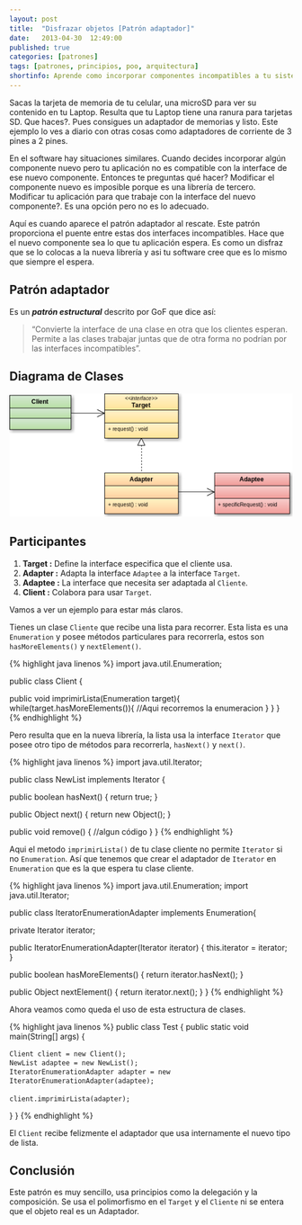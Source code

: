 ```yaml
---
layout: post
title:  "Disfrazar objetos [Patrón adaptador]"
date:   2013-04-30  12:49:00
published: true
categories: [patrones]
tags: [patrones, principios, poo, arquitectura]
shortinfo: Aprende como incorporar componentes incompatibles a tu sistema a través del patron Adaptador.
---
```


Sacas la tarjeta de memoria de tu celular, una microSD para ver su contenido en tu Laptop. Resulta que tu Laptop tiene 
una ranura para tarjetas SD. Que haces?. Pues consigues un adaptador de memorias y listo. Este ejemplo lo ves a diario 
con otras cosas como adaptadores de corriente de 3 pines a 2 pines.

En el software hay situaciones similares. Cuando decides incorporar algún componente nuevo pero tu aplicación no es compatible 
con la interface de ese nuevo componente. Entonces te preguntas qué hacer? Modificar el componente nuevo es imposible porque 
es una librería de tercero. Modificar tu aplicación para que trabaje con la interface del nuevo componente?. Es una opción 
pero no es lo adecuado.

Aquí es cuando aparece el patrón adaptador al rescate. Este patrón proporciona el puente entre estas dos interfaces 
incompatibles. Hace que el nuevo componente sea lo que tu aplicación espera. Es como un disfraz que se lo colocas a la 
nueva librería y asi tu software cree que es lo mismo que siempre el espera.

## Patrón adaptador
Es un **_patrón estructural_** descrito por GoF que dice así:

> “Convierte la interface de una clase en otra que los clientes esperan. Permite a las clases trabajar juntas que de 
otra forma no podrían por las interfaces incompatibles”.

##  Diagrama de Clases

![Patron Adaptador](/images/patron-adaptador.png)

## Participantes

1.  **Target :** Define la interface especifica que el cliente usa.
2.  **Adapter :** Adapta la interface `Adaptee` a la interface `Target`.
3.  **Adaptee :** La interface que necesita ser adaptada al `Cliente`.
4.  **Client :** Colabora para usar `Target`.

Vamos a ver un ejemplo para estar más claros.

Tienes un clase `Cliente` que recibe una lista para recorrer. Esta lista es una `Enumeration` y posee métodos 
particulares para recorrerla, estos son `hasMoreElements()` y `nextElement()`.

{% highlight java linenos %}
import java.util.Enumeration;

public class Client {

  public void imprimirLista(Enumeration target){
    while(target.hasMoreElements()){
      //Aqui recorremos la enumeracion
    }
  }
}
{% endhighlight %}<br/>

Pero resulta que en la nueva librería, la lista usa la interface `Iterator` que posee otro tipo de métodos para recorrerla, 
`hasNext()` y `next()`.

{% highlight java linenos %}
import java.util.Iterator;

public class NewList implements Iterator {

  public boolean hasNext() {
    return true;
  }

  public Object next() {
    return new Object();
  }

  public void remove() {
    //algun código
  }
}
{% endhighlight %}<br/>

Aqui el metodo `imprimirLista()` de tu clase cliente no permite `Iterator` si no `Enumeration`. Así que tenemos que crear 
el adaptador de `Iterator` en `Enumeration` que es la que espera tu clase cliente.

{% highlight java linenos %}
import java.util.Enumeration;
import java.util.Iterator;

public class IteratorEnumerationAdapter implements Enumeration{

  private Iterator iterator;

  public IteratorEnumerationAdapter(Iterator iterator) {
    this.iterator = iterator;
  }

  public boolean hasMoreElements() {
    return iterator.hasNext();
  }

  public Object nextElement() {
    return iterator.next();
  }
}
{% endhighlight %}<br/>

Ahora veamos como queda el uso de esta estructura de clases.

{% highlight java linenos %}
public class Test {
  public static void main(String[] args) {

    Client client = new Client();
    NewList adaptee = new NewList();
    IteratorEnumerationAdapter adapter = new IteratorEnumerationAdapter(adaptee);

    client.imprimirLista(adapter);
  }
}
{% endhighlight %}<br/>

El `Client` recibe felizmente el adaptador que usa internamente el nuevo tipo de lista.

## Conclusión

Este patrón es muy sencillo, usa principios como la delegación y la composición. Se usa el polimorfismo en el `Target` y 
el `Cliente` ni se entera que el objeto real es un Adaptador.